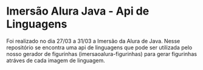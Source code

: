 # Imersão Alura Java - Api de Linguagens

Foi realizado no dia 27/03 a 31/03 a Imersão da Alura de Java. Nesse repositório se encontra uma api de linguagens que pode ser utilizada pelo nosso gerador de figurinhas (imersaoalura-figurinhas) para gerar figurinhas atráves de cada imagem de linguagem.

